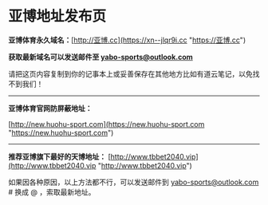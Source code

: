 # 亚博地址发布页
**亚博体育永久域名：**[http://亚博.cc](https://xn--jlqr9i.cc "https://亚博.cc")

**获取最新域名可以发送邮件至 yabo-sports@outlook.com**

请把这页内容复制到你的记事本上或妥善保存在其他地方比如有道云笔记，以免找不到我们！

------------

**亚博体育官网防屏蔽地址：**

[http://new.huohu-sport.com](https://new.huohu-sport.com "https://new.huohu-sport.com")


------------

**推荐亚博旗下最好的天博地址：**
[http://www.tbbet2040.vip](http://www.tbbet2040.vip "http://www.tbbet2040.vip")


如果因各种原因，以上方法都不行，可以发送邮件到 yabo-sports@outlook.com  # 换成 @ ，索取最新地址。
